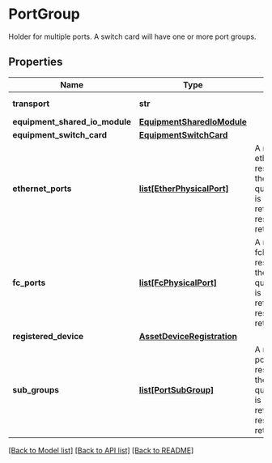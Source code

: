 # PortGroup

Holder for multiple ports. A switch card will have one or more port groups. 
## Properties
Name | Type | Description | Notes
------------ | ------------- | ------------- | -------------
**transport** | **str** |  | [optional] [readonly] 
**equipment_shared_io_module** | [**EquipmentSharedIoModule**](.md) |  | [optional] 
**equipment_switch_card** | [**EquipmentSwitchCard**](.md) |  | [optional] 
**ethernet_ports** | [**list[EtherPhysicalPort]**](EtherPhysicalPort.md) | A reference to a etherPhysicalPort resource. When the $expand query parameter is specified, the referenced resource is returned inline.  | [optional] [readonly] 
**fc_ports** | [**list[FcPhysicalPort]**](FcPhysicalPort.md) | A reference to a fcPhysicalPort resource. When the $expand query parameter is specified, the referenced resource is returned inline.  | [optional] [readonly] 
**registered_device** | [**AssetDeviceRegistration**](.md) |  | [optional] 
**sub_groups** | [**list[PortSubGroup]**](PortSubGroup.md) | A reference to a portSubGroup resource. When the $expand query parameter is specified, the referenced resource is returned inline.  | [optional] [readonly] 

[[Back to Model list]](../README.md#documentation-for-models) [[Back to API list]](../README.md#documentation-for-api-endpoints) [[Back to README]](../README.md)


